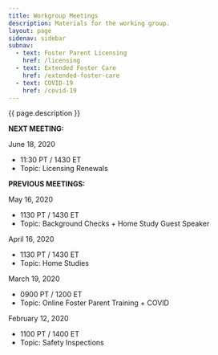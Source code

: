 ```yaml
---
title: Workgroup Meetings
description: Materials for the working group.
layout: page
sidenav: sidebar
subnav:
  - text: Foster Parent Licensing
    href: /licensing
  - text: Extended Foster Care
    href: /extended-foster-care
  - text: COVID-19
    href: /covid-19
---
```


{{ page.description }}

**NEXT MEETING:** 

June 18, 2020
* 11:30 PT / 1430 ET
* Topic: Licensing Renewals

**PREVIOUS MEETINGS:**

May 16, 2020
* 1130 PT / 1430 ET
* Topic: Background Checks + Home Study Guest Speaker

April 16, 2020
* 1130 PT / 1430 ET
* Topic: Home Studies

March 19, 2020
* 0900 PT / 1200 ET
* Topic: Online Foster Parent Training + COVID 

February 12, 2020
* 1100 PT / 1400 ET
* Topic: Safety Inspections
